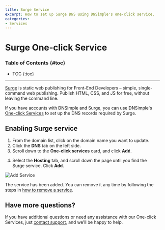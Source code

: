 ```yaml
---
title: Surge Service
excerpt: How to set up Surge DNS using DNSimple's one-click service.
categories:
- Services
---
```


# Surge One-click Service

### Table of Contents {#toc}

* TOC
{:toc}

---

[Surge](http://surge.sh) is static web publishing for Front-End Developers – simple, single-command web publishing. Publish HTML, CSS, and JS for free, without leaving the command line.

If you have accounts with DNSimple and Surge, you can use DNSimple's [One-click Services](/categories/services/) to set up the DNS records required by Surge.

## Enabling Surge service

1. From the domain list, click on the domain name you want to update.
2. Click the **DNS** tab on the left side.
3. Scroll down to the **One-click services** card, and click **Add**.

 <!--- needs screenshot -->

4. Select the **Hosting** tab, and scroll down the page until you find the Surge service. Click **Add**.

![Add Service](/files/services-surge.png)

The service has been added. You can remove it any time by following the steps in [how to remove a service](/articles/services/#removing-services).

## Have more questions? 

If you have additional questions or need any assistance with our One-click Services, just [contact support](https://dnsimple.com/feedback), and we'll be happy to help. 
